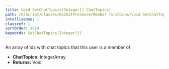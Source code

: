 ```yaml
---
title: Void SetChatTopics(Integer[] ChatTopics)
path: /EJScript/Classes/NSChatPresence/Member functions/Void SetChatTopics(Integer[] p_0)
intellisense: 1
classref: 1
sortOrder: 1524
keywords: SetChatTopics(Integer[])
---
```



An array of ids with chat topics that this user is a member of



* **ChatTopics:** IntegerArray
* **Returns:** Void


